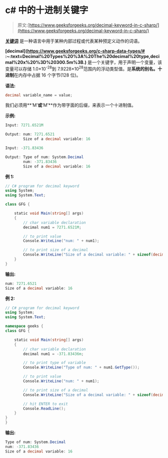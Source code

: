 # c# 中的十进制关键字

> 原文:[https://www.geeksforgeeks.org/decimal-keyword-in-c-sharp/](https://www.geeksforgeeks.org/decimal-keyword-in-c-sharp/)

**[关键词](https://www.geeksforgeeks.org/c-sharp-keywords/)** 是一种语言中用于某种内部过程或代表某种预定义动作的词语。

**[decimal](https://www.geeksforgeeks.org/c-sharp-data-types/# :~:text=Decimal%20Types%20%3A%20The%20decimal%20type,decimal%20x%20%3D%20300.5m%3B.)** 是一个关键字，用于声明一个变量，该变量可以存储 1.0×10<sup>-28</sup>到 7.9228×10<sup>28</sup>范围内的浮动类型值。是**系统的别名。十进制**在内存中占据 16 个字节(128 位)。

**语法:**

```cs
decimal variable_name = value;
```

我们必须用**‘M’**或**‘M’**作为带字面的后缀，来表示一个十进制值。

**示例:**

```cs
Input: 7271.6521M

Output: num: 7271.6521
        Size of a decimal variable: 16

Input: -371.83436

Output: Type of num: System.Decimal
        num: -371.83436
        Size of a decimal variable: 16

```

**例 1:**

```cs
// C# program for decimal keyword
using System;
using System.Text;

class GFG {

    static void Main(string[] args)
    {
        // char variable declaration
        decimal num1 = 7271.6521M;

        // to print value
        Console.WriteLine("num: " + num1);

        // to print size of a decimal
        Console.WriteLine("Size of a decimal variable: " + sizeof(decimal));
    }
}
```

**输出:**

```cs
num: 7271.6521
Size of a decimal variable: 16

```

**例 2:**

```cs
// C# program for decimal keyword
using System;
using System.Text;

namespace geeks {
class GFG {

    static void Main(string[] args)
    {
        // char variable declaration
        decimal num1 = -371.83436m;

        // to print type of variable
        Console.WriteLine("Type of num: " + num1.GetType());

        // to print value
        Console.WriteLine("num: " + num1);

        // to print size of a decimal
        Console.WriteLine("Size of a decimal variable: " + sizeof(decimal));

        // hit ENTER to exit
        Console.ReadLine();
    }
}
}
```

**输出:**

```cs
Type of num: System.Decimal
num: -371.83436
Size of a decimal variable: 16

```